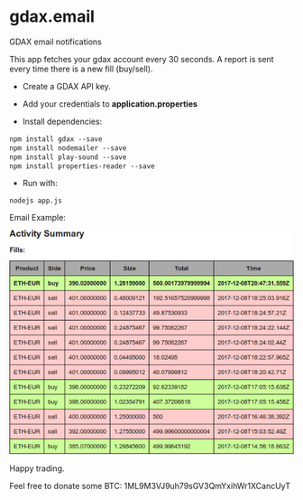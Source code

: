 # gdax.email
GDAX email notifications

This app fetches your gdax account every 30 seconds. A report is sent every time there is a new fill (buy/sell).

* Create a GDAX API key.

* Add your credentials to **application.properties** 

* Install dependencies:
```
npm install gdax --save
npm install nodemailer --save
npm install play-sound --save
npm install properties-reader --save
```

* Run with:
```
nodejs app.js
```

Email Example:

![alt text](https://raw.githubusercontent.com/hdlopesrocha/gdax.email/master/img.png)


Happy trading.

Feel free to donate some BTC:
1ML9M3VJ9uh79sGV3QmYxihWr1XCancUyT


